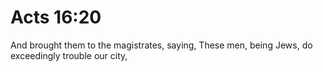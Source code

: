 # Acts 16:20

And brought them to the magistrates, saying, These men, being Jews, do exceedingly trouble our city,